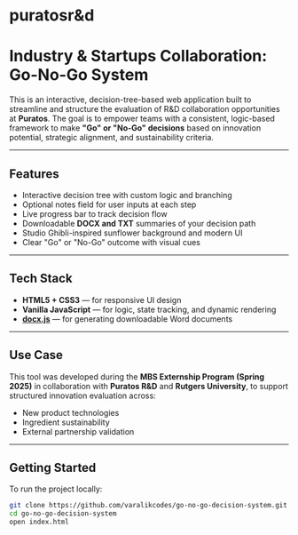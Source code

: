 # puratosr&d
# Industry & Startups Collaboration: Go-No-Go System

This is an interactive, decision-tree-based web application built to streamline and structure the evaluation of R&D collaboration opportunities at **Puratos**. The goal is to empower teams with a consistent, logic-based framework to make **"Go" or "No-Go" decisions** based on innovation potential, strategic alignment, and sustainability criteria.

---

## Features

- Interactive decision tree with custom logic and branching
- Optional notes field for user inputs at each step
- Live progress bar to track decision flow
- Downloadable **DOCX and TXT** summaries of your decision path
- Studio Ghibli-inspired sunflower background and modern UI
- Clear "Go" or "No-Go" outcome with visual cues

---

## Tech Stack

- **HTML5 + CSS3** — for responsive UI design
- **Vanilla JavaScript** — for logic, state tracking, and dynamic rendering
- **[docx.js](https://github.com/dolanmiu/docx)** — for generating downloadable Word documents

---

## Use Case

This tool was developed during the **MBS Externship Program (Spring 2025)** in collaboration with **Puratos R&D** and **Rutgers University**, to support structured innovation evaluation across:

-  New product technologies
- Ingredient sustainability
- External partnership validation

---

## Getting Started

To run the project locally:

```bash
git clone https://github.com/varalikcodes/go-no-go-decision-system.git
cd go-no-go-decision-system
open index.html
